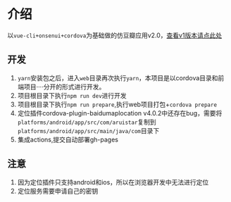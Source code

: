 # 介绍
以`vue-cli+onsenui+cordova`为基础做的仿豆瓣应用v2.0，[查看v1版本请点此处](https://github.com/baixiaoyu2997/vue-onsen/tree/v1)

## 开发
1. `yarn`安装包之后，进入`web`目录再次执行`yarn`，本项目是以cordova目录和前端项目····分开的形式进行开发。
2. 项目根目录下执行`npm run dev`进行开发
3. 项目根目录下执行`npm run prepare`,执行web项目打包+`cordova prepare`
4. 定位插件cordova-plugin-baidumaplocation v4.0.2中还存在bug，需要将`platforms/android/app/src/com/aruistar`复制到 `platforms/android/app/src/main/java/com`目录下
5. 集成actions,提交自动部署gh-pages
## 注意
1. 因为定位插件只支持android和ios，所以在浏览器开发中无法进行定位
1. 定位服务需要申请自己的密钥